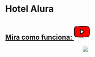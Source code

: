 # Hotel Alura

<h2><a align="center" href="https://www.youtube.com/watch?v=9hOwqgyzieU"> Mira como funciona: <img src="https://github.com/LionelStaricoff/conversor/blob/main/youtube.png?raw=true" alt="enlace a youtube" width="50" height="50"> </a></h2>
<p align="center" >
     <img width="600" heigth="600" src="https://user-images.githubusercontent.com/91544872/189419249-06b539da-7cf2-4d40-a711-618a5c872096.png">
</p>

